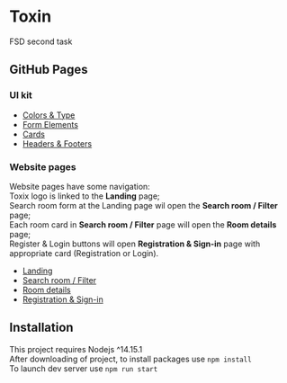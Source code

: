 # Toxin
 FSD second task

## GitHub Pages

### UI kit
+ [Colors & Type](https://virss1.github.io/Toxin/assets/pages/colors-and-type.html)
+ [Form Elements](https://virss1.github.io/Toxin/assets/pages/form-elements.html)
+ [Cards](https://virss1.github.io/Toxin/assets/pages/cards.html)
+ [Headers & Footers](https://virss1.github.io/Toxin/assets/pages/headers-and-footers.html)

### Website pages
Website pages have some navigation:  
Toxix logo is linked to the __Landing__ page;  
Search room form at the Landing page wil open the __Search room / Filter__ page;  
Each room card in __Search room / Filter__ page will open the __Room details__ page;  
Register & Login buttons will open __Registration & Sign-in__ page with appropriate card (Registration or Login).  
+ [Landing](https://virss1.github.io/Toxin/assets/pages/landing.html)
+ [Search room / Filter](https://virss1.github.io/Toxin/assets/pages/search-room.html)
+ [Room details](https://virss1.github.io/Toxin/assets/pages/room-details.html)
+ [Registration & Sign-in](https://virss1.github.io/Toxin/assets/pages/registration-and-sign-in.html)


## Installation
This project requires Nodejs ^14.15.1  
After downloading of project, to install packages use `npm install`  
To launch dev server use `npm run start`
